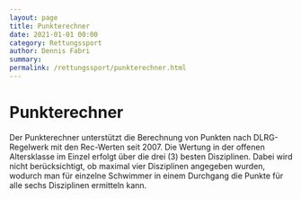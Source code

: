 ```yaml
---
layout: page
title: Punkterechner
date: 2021-01-01 00:00
category: Rettungssport
author: Dennis Fabri
summary: 
permalink: /rettungssport/punkterechner.html
---
```


# Punkterechner

Der Punkterechner unterstützt die Berechnung von Punkten nach DLRG-Regelwerk mit
den Rec-Werten seit 2007. Die Wertung in der offenen Altersklasse im Einzel erfolgt
über die drei (3) besten Disziplinen. Dabei wird nicht berücksichtigt, ob maximal
vier Disziplinen angegeben wurden, wodurch man für einzelne Schwimmer in einem
Durchgang die Punkte für alle sechs Disziplinen ermitteln kann.

<!-- markdownlint-disable MD013  MD033 MD037-->

<div id="Calculator" />

<script src="/web/assets/js/Chart.bundle.min.js"></script>
<script src="/web/assets/js/calculator.bundle.js"></script>
